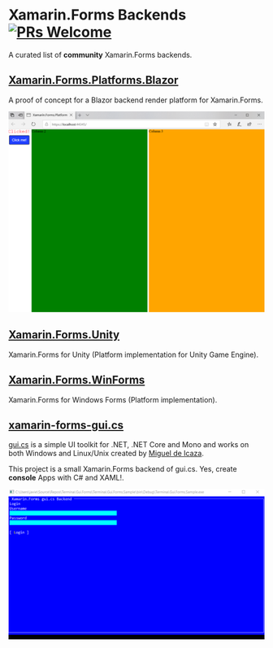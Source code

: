 # Xamarin.Forms Backends [![PRs Welcome](https://img.shields.io/badge/PRs-welcome-brightgreen.svg?style=flat-square)](http://makeapullrequest.com)

A curated list of **community** Xamarin.Forms backends.

## [Xamarin.Forms.Platforms.Blazor](https://github.com/legistek/Xamarin.Forms.Platforms.Blazor)

A proof of concept for a Blazor backend render platform for Xamarin.Forms.

![Xamarin.Forms.Platforms.Blazor](images/Xamarin.Forms.Platform.Blazor.png)

## [Xamarin.Forms.Unity](https://github.com/aosoft/Xamarin.Forms.Unity)

Xamarin.Forms for Unity (Platform implementation for Unity Game Engine).

## [Xamarin.Forms.WinForms](https://github.com/aosoft/Xamarin.Forms.WinForms)

Xamarin.Forms for Windows Forms (Platform implementation).

## [xamarin-forms-gui.cs](https://github.com/jsuarezruiz/xamarin-forms-gui.cs)

[gui.cs](https://github.com/migueldeicaza/gui.cs) is a simple UI toolkit for .NET, .NET Core and Mono and works on both Windows and Linux/Unix created by [Miguel de Icaza](https://github.com/migueldeicaza).

This project is a small Xamarin.Forms backend of gui.cs. Yes, create **console** Apps with C# and XAML!.

![xamarin-forms-gui.cs](images/forms-gui-dialogs.gif)